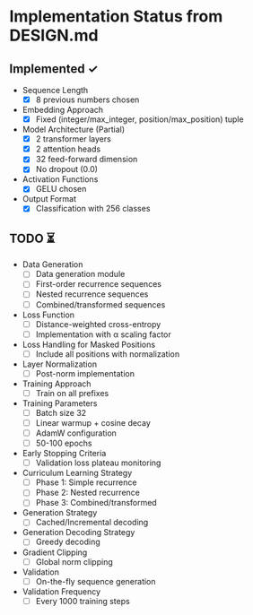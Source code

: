 # Implementation Status from DESIGN.md

## Implemented ✓
- Sequence Length
  - [x] 8 previous numbers chosen
- Embedding Approach
  - [x] Fixed (integer/max_integer, position/max_position) tuple
- Model Architecture (Partial)
  - [x] 2 transformer layers
  - [x] 2 attention heads
  - [x] 32 feed-forward dimension
  - [x] No dropout (0.0)
- Activation Functions
  - [x] GELU chosen
- Output Format
  - [x] Classification with 256 classes

## TODO ⏳
- Data Generation
  - [ ] Data generation module
  - [ ] First-order recurrence sequences
  - [ ] Nested recurrence sequences
  - [ ] Combined/transformed sequences
- Loss Function
  - [ ] Distance-weighted cross-entropy
  - [ ] Implementation with α scaling factor
- Loss Handling for Masked Positions
  - [ ] Include all positions with normalization
- Layer Normalization
  - [ ] Post-norm implementation
- Training Approach
  - [ ] Train on all prefixes
- Training Parameters
  - [ ] Batch size 32
  - [ ] Linear warmup + cosine decay
  - [ ] AdamW configuration
  - [ ] 50-100 epochs
- Early Stopping Criteria
  - [ ] Validation loss plateau monitoring
- Curriculum Learning Strategy
  - [ ] Phase 1: Simple recurrence
  - [ ] Phase 2: Nested recurrence
  - [ ] Phase 3: Combined/transformed
- Generation Strategy
  - [ ] Cached/Incremental decoding
- Generation Decoding Strategy
  - [ ] Greedy decoding
- Gradient Clipping
  - [ ] Global norm clipping
- Validation
  - [ ] On-the-fly sequence generation
- Validation Frequency
  - [ ] Every 1000 training steps
